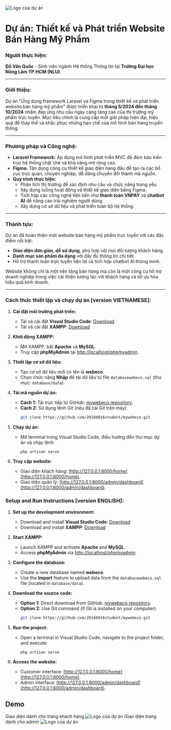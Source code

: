 ![Logo của dự án](public/system/logo.png "Logo dự án")
# Dự án: Thiết kế và Phát triển Website Bán Hàng Mỹ Phẩm

### Người thực hiện:  
**Đỗ Văn Quốc** - Sinh viên ngành Hệ thống Thông tin tại **Trường Đại học Nông Lâm TP.HCM (NLU)**.  

---

### Giới thiệu:  
Dự án "Ứng dụng framework Laravel và Figma trong thiết kế và phát triển website bán hàng mỹ phẩm" được triển khai từ **tháng 5/2024 đến tháng 10/2024** nhằm đáp ứng nhu cầu ngày càng tăng cao của thị trường mỹ phẩm trực tuyến. Mục tiêu chính là cung cấp một giải pháp hiện đại, hiệu quả để thay thế và khắc phục những hạn chế của mô hình bán hàng truyền thống.  

---

### Phương pháp và Công nghệ:  
- **Laravel Framework:** Áp dụng mô hình phát triển MVC để đảm bảo kiến trúc hệ thống chặt chẽ và khả năng mở rộng cao.  
- **Figma:** Tận dụng công cụ thiết kế giao diện hàng đầu để tạo ra các bố cục trực quan, chuyên nghiệp, dễ dàng chuyển đổi thành mã nguồn.  
- **Quy trình thực hiện:**
  - Phân tích thị trường để xác định nhu cầu và chức năng trọng yếu.
  - Xây dựng luồng hoạt động và thiết kế giao diện bằng Figma.
  - Tích hợp các công nghệ tiên tiến như **thanh toán VNPAY** và **chatbot AI** để nâng cao trải nghiệm người dùng.  
  - Xây dựng cơ sở dữ liệu và phát triển toàn bộ hệ thống.

---

### Thành tựu:  
Dự án đã hoàn thiện một website bán hàng mỹ phẩm trực tuyến với các đặc điểm nổi bật:  
- **Giao diện đơn giản, dễ sử dụng**, phù hợp với mọi đối tượng khách hàng.  
- **Danh mục sản phẩm đa dạng** với đầy đủ thông tin chi tiết.  
- Hỗ trợ thanh toán trực tuyến tiện lợi và tích hợp chatbot AI thông minh.  

Website không chỉ là một nền tảng bán hàng mà còn là một công cụ hỗ trợ doanh nghiệp trong việc cải thiện tương tác với khách hàng và tối ưu hóa hiệu quả kinh doanh.

---

### Cách thức thiết lập và chạy dự án [version VIETNAMESE]:

1. **Cài đặt môi trường phát triển:**
   - Tải và cài đặt **Visual Studio Code**: [Download](https://code.visualstudio.com/download)  
   - Tải và cài đặt **XAMPP**: [Download](https://www.apachefriends.org/download.html)  

2. **Khởi động XAMPP:**
   - Mở XAMPP, bật **Apache** và **MySQL**.  
   - Truy cập **phpMyAdmin** tại [http://localhost/phpmyadmin](http://localhost/phpmyadmin).  

3. **Thiết lập cơ sở dữ liệu:**
   - Tạo cơ sở dữ liệu mới có tên là **webeco**.  
   - Chọn chức năng **Nhập** để tải dữ liệu từ file `databasewebeco.sql` (thư mục: `database/data`).  

4. **Tải mã nguồn dự án:**
   - **Cách 1:** Tải trực tiếp từ GitHub: [mywebeco repository](https://github.com/20166016student/mywebeco.git).  
   - **Cách 2:** Sử dụng lệnh Git (nếu đã cài Git trên máy):  
     ```bash
     git clone https://github.com/20166016student/mywebeco.git
     ```

5. **Chạy dự án:**
   - Mở terminal trong Visual Studio Code, điều hướng đến thư mục dự án và chạy lệnh:  
     ```bash
     php artisan serve
     ```  

6. **Truy cập website:**
   - Giao diện khách hàng: [http://127.0.0.1:8000/home](http://127.0.0.1:8000/home).  
   - Giao diện quản lý: [http://127.0.0.1:8000/admin/dashboard](http://127.0.0.1:8000/admin/dashboard).  

### Setup and Run Instructions [version ENGLISH]:

1. **Set up the development environment:**
   - Download and install **Visual Studio Code**: [Download](https://code.visualstudio.com/download)  
   - Download and install **XAMPP**: [Download](https://www.apachefriends.org/download.html)  

2. **Start XAMPP:**
   - Launch XAMPP and activate **Apache** and **MySQL**.  
   - Access **phpMyAdmin** via [http://localhost/phpmyadmin](http://localhost/phpmyadmin).  

3. **Configure the database:**
   - Create a new database named **webeco**.  
   - Use the **Import** feature to upload data from the `databasewebeco.sql` file (located in `database/data`).  

4. **Download the source code:**
   - **Option 1:** Direct download from GitHub: [mywebeco repository](https://github.com/20166016student/mywebeco.git).  
   - **Option 2:** Use Git command (if Git is installed on your computer):  
     ```bash
     git clone https://github.com/20166016student/mywebeco.git
     ```

5. **Run the project:**
   - Open a terminal in Visual Studio Code, navigate to the project folder, and execute:  
     ```bash
     php artisan serve
     ```  

6. **Access the website:**
   - Customer interface: [http://127.0.0.1:8000/home](http://127.0.0.1:8000/home).  
   - Admin interface: [http://127.0.0.1:8000/admin/dashboard](http://127.0.0.1:8000/admin/dashboard).

## Demo
Giao diện dành cho trang khách hàng
![Logo của dự án](public\system\demo-customer.jpeg "interface of customer")
Giao diện trang dành cho admin
![Logo của dự án](public\system\demo-admin.jpeg "interface of customer")
